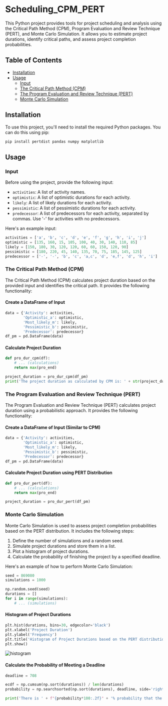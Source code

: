 # Scheduling_CPM_PERT

This Python project provides tools for project scheduling and analysis using the Critical Path Method (CPM), Program Evaluation and Review Technique (PERT), and Monte Carlo Simulation. It allows you to estimate project durations, identify critical paths, and assess project completion probabilities.

## Table of Contents
- [Installation](#installation)
- [Usage](#usage)
  - [Input](#input)
  - [The Critical Path Method (CPM)](#the-critical-path-method-cpm)
  - [The Program Evaluation and Review Technique (PERT)](#the-program-evaluation-and-review-technique-pert)
  - [Monte Carlo Simulation](#monte-carlo-simulation)

## Installation <a name="installation"></a>

To use this project, you'll need to install the required Python packages. You can do this using pip:

```bash
pip install pertdist pandas numpy matplotlib
```

## Usage <a name="usage"></a>

### Input <a name="input"></a>

Before using the project, provide the following input:

- `activities`: A list of activity names.
- `optimistic`: A list of optimistic durations for each activity.
- `likely`: A list of likely durations for each activity.
- `pessimistic`: A list of pessimistic durations for each activity.
- `predecessor`: A list of predecessors for each activity, separated by commas. Use '-' for activities with no predecessors.

Here's an example input:

```python
activities = ['a', 'b', 'c', 'd', 'e', 'f', 'g', 'h', 'i', 'j']
optimistic = [135, 160, 15, 105, 100, 40, 30, 140, 110, 85]
likely = [150, 180, 30, 120, 120, 60, 60, 150, 120, 90]
pessimistic = [180, 220, 45, 140, 135, 70, 75, 185, 145, 125]
predecessor = ['-', '-', 'b', 'c', 'a,c', 'd', 'e,f', 'd', 'h', 'i']
```

### The Critical Path Method (CPM) <a name="the-critical-path-method-cpm"></a>

The Critical Path Method (CPM) calculates project duration based on the provided input and identifies the critical path. It provides the following functionality:

#### Create a DataFrame of Input

```python
data = {'Activity': activities, 
        'Optimistic_a': optimistic,
        'Most_likely_m': likely,
        'Pessimistic_b': pessimistic,
        'Predecessor': predecessor}
df_pm = pd.DataFrame(data)
```

#### Calculate Project Duration

```python
def pro_dur_cpm(df):
    # ... (calculations)
    return max(pro_end)

project_duration = pro_dur_cpm(df_pm)
print('The project duration as calculated by CPM is: ' + str(project_duration))
```

### The Program Evaluation and Review Technique (PERT) <a name="the-program-evaluation-and-review-technique-pert"></a>

The Program Evaluation and Review Technique (PERT) calculates project duration using a probabilistic approach. It provides the following functionality:

#### Create a DataFrame of Input (Similar to CPM)

```python
data = {'Activity': activities, 
        'Optimistic_a': optimistic,
        'Most_likely_m': likely,
        'Pessimistic_b': pessimistic,
        'Predecessor': predecessor}
df_pm = pd.DataFrame(data)
```

#### Calculate Project Duration using PERT Distribution

```python
def pro_dur_pert(df):
    # ... (calculations)
    return max(pro_end)

project_duration = pro_dur_pert(df_pm)
```

### Monte Carlo Simulation <a name="monte-carlo-simulation"></a>

Monte Carlo Simulation is used to assess project completion probabilities based on the PERT distribution. It includes the following steps:

1. Define the number of simulations and a random seed.
2. Simulate project durations and store them in a list.
3. Plot a histogram of project durations.
4. Calculate the probability of finishing the project by a specified deadline.

Here's an example of how to perform Monte Carlo Simulation:

```python
seed = 869080
simulations = 1000

np.random.seed(seed)
durations = []
for i in range(simulations):
    # ... (simulations)
```

#### Histogram of Project Durations

```python
plt.hist(durations, bins=30, edgecolor='black')
plt.xlabel('Project Duration')
plt.ylabel('Frequency')
plt.title('Histogram of Project Durations based on the PERT distribution')
plt.show()
```
![histogram](https://github.com/arora-amit37/pm_cpm_pert/assets/50020662/242e8326-a6d4-4030-93f9-788544d19da6)

#### Calculate the Probability of Meeting a Deadline

```python
deadline = 708

ecdf = np.cumsum(np.sort(durations)) / len(durations)
probability = np.searchsorted(np.sort(durations), deadline, side='right') / len(durations)

print('There is ' + f"{probability*100:.2f}" + '% probability that the project will be finished in ' + str(deadline) + ' days.')
```
